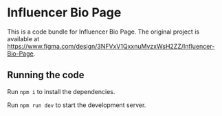 
  # Influencer Bio Page

  This is a code bundle for Influencer Bio Page. The original project is available at https://www.figma.com/design/3NFVxV1QxxnuMvzxWsH2ZZ/Influencer-Bio-Page.

  ## Running the code

  Run `npm i` to install the dependencies.

  Run `npm run dev` to start the development server.
  